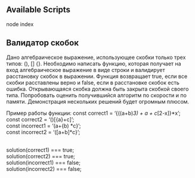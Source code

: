 ## Available Scripts

node index

##  Валидатор скобок

Дано алгебраическое выражение, использующее скобки только трех типов: (), [] {}. Необходимо написать функцию, которая получает на вход алгебраическое выражение в виде строки и валидирует расстановку скобок в выражении. Функция возвращает true, если все скобки расставлены верно и false, если в расстановке скобок есть ошибка. Открывающаяся скобка должна быть закрыта скобкой своего типа. Попробовать оценить получившийся алгоритм по скорости и по памяти. Демонстрация нескольких решений будет огромным плюсом.

Пример работы функции: 
const correct1 = ‘{((a+b)*3) + a + c*[2-x]}*x’;<br>
const correct2 = ‘()[{a}+c]’;<br>
const incorrect1 = ‘(a+{b) *c}’;<br>
const incorrect2 = ‘([a+b]*c}’;<br><br>

solution(correct1) === true;<br>
solution(correct2) === true;<br>
solution(incorrect1) === false;<br>
solution(incorrect2) === false;<br>